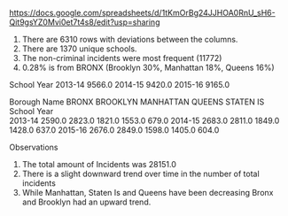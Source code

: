 https://docs.google.com/spreadsheets/d/1tKmOrBg24JJHOA0RnU_sH6-Qit9gsYZ0Mvi0et7t4s8/edit?usp=sharing

1. There are 6310 rows with deviations between the columns.
2. There are 1370 unique schools.
3. The non-criminal incidents were most frequent (11772)
4. 0.28% is from BRONX (Brooklyn 30%, Manhattan 18%, Queens 16%)



School Year
2013-14    9566.0
2014-15    9420.0
2015-16    9165.0

Borough Name   BRONX  BROOKLYN  MANHATTAN  QUEENS  STATEN IS
School Year                                                 
2013-14       2590.0    2823.0     1821.0  1553.0      679.0
2014-15       2683.0    2811.0     1849.0  1428.0      637.0
2015-16       2676.0    2849.0     1598.0  1405.0      604.0

Observations

1. The total amount of Incidents was 28151.0
2. There is a slight downward trend over time in the number of total incidents
3. While Manhattan, Staten Is and Queens have been decreasing Bronx and Brooklyn had an upward trend.
